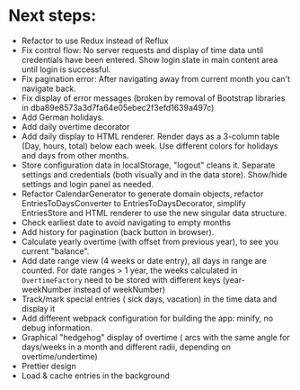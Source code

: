 # Next steps:
- Refactor to use Redux instead of Reflux
- Fix control flow: No server requests and display of time data until credentials have been entered. Show login state in main content area until login is successful.
- Fix pagination error: After navigating away from current month you can't navigate back.
- Fix display of error messages (broken by removal of Bootstrap libraries in dba89e8573a3d7fa64e05ebec2f3efd1639a497c)
- Add German holidays.
- Add daily overtime decorator
- Add daily display to HTML renderer. Render days as a 3-column table (Day, hours, total) below each week. Use different colors for holidays and days from other months.
- Store configuration data in localStorage, "logout" cleans it. Separate settings and credentials (both visually and in the data store). Show/hide settings and login panel as needed.
- Refactor CalendarGenerator to generate domain objects, refactor EntriesToDaysConverter to EntriesToDaysDecorator, simplify EntriesStore and HTML renderer to use the new singular data structure.
- Check earliest date to avoid navigating to empty months
- Add history for pagination (back button in browser).
- Calculate yearly overtime (with offset from previous year), to see you current "balance".
- Add date range view (4 weeks or date entry), all days in range are counted. For date ranges > 1 year, the weeks calculated in `OvertimeFactory` need to be stored with different keys (year-weekNumber instead of weekNumber)
- Track/mark special entries ( sick days, vacation) in the time data and display it
- Add different webpack configuration for building the app: minify, no debug information.
- Graphical "hedgehog" display of overtime ( arcs with the same angle for days/weeks in a month and different radii, depending on overtime/undertime)
- Prettier design
- Load & cache entries in the background
